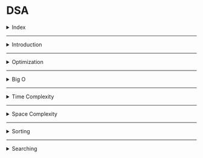 # DSA

<details>
<summary>Index</summary>

## Index
* Introduction
* Optimization
* Big O
* Time Complexity
* Space Complexity

</details>

---

<details>
<summary>Introduction</summary>

## Introduction
* __DSA__ stands for __Data Structures & Algorithms__.
* DSA decides which approach is better.
* Data Structures allow us to store and organize data efficiently, We can easily access and perform operations on the data.
* Algorithm is the process to achieve a desired result.

![DSA](./Assets/00-dsa-basics/01-dsa.png)

### Why DSA ?
* DSA makes you a better Software Engineer.
* with DSA, we can run the application with Less Memory and Less Time.

### Data Structures
1. String & Array
2. Linked List
3. Stack & Queue
4. Trees
5. Heaps
6. Graphs

### Algorithms
1. Sorting
    * Bubble
    * Selection
    * Insertion
    * Merge
    * Quick
    * Random Quick
    * Counting
    * Radix
2. Searching
    * Linear
    * Binary
    * DFS: Depth-First Search - on Graph data structure
    * BFS: Breadth-First Search - on Graph data structure

</details>

---

<details>
<summary>Optimization</summary>

## Optimization

Steps : 
1. First Write Code in production
2. Think About Algorithm

### Example
Find the sum of the first n natural numbers.

```js
    const n = 100000000000
    let sum = 0;
    for (let i=1; i<=n; i++) {
        sum += i;
    }
    console.log(sum)
```

```js
    const n = 100000000000
    let sum = n * (n+1)/2
    console.log(sum)
```

</details>

---

<details>
<summary>Big O</summary>

## Big O
Analyze the cost of an algorithm.
We can calculate the time complexity and space complexity by using __Big O__ notation.
* Space & Time complexity

`Time to run code = number of instructions * time to execute each instruction`
The number of instructions depends on the code you used, and the time taken to execute each code depends on your machine and compiler.
</details>

---

<details>
<summary>Time Complexity</summary>

##  Time Complexity
Time Complexity is not a actual time taken by the algorithm. 
Its depending on Operating system like window, mac os...etc.

Time Complexity -> Less Time -> Decrease the Number of Operations

1. Constant Time 
2. Linear Time
3. Quadratic Time
4. Binary 
5. Sorting 
6. Recursion

### Constant Time (O(1))
Constant time complexity means that irrespective of the size of the input, the algorithm's runtime remains constant.

```js 
// 01 Arithmetic Operations -> +, -, *, /, %
const sum = 2 + 3; // O(1)

// 02 Comparison Operations ->  ==, !=, <, >, <=,  >=
const isEven = 10 % 2 === 0; // O(1)

// 03 Boolean Operations -> !, &&, ||
const isTrue = true && false; // O(1)

// 04 Accessing Properties of Objects
const person = { name: "Alice" }; 
const name = person.name; // O(1)

// 05 Accessing elements by index

// Array
const colors = ["red", "green", "blue"];
const firstColor = colors[0]; // O(1)

// String 
const message = "Hello"; 
const firstChar = message[0]; // O(1)


// 06 calculate Length

// Array
const numbers = [1, 2, 3]; 
const arrayLength = numbers.length; // O(1)

// String
     const greeting = "Welcome"; 
     const stringLength = greeting.length; // O(1)

```

### Linear Time (O(n))
Linear time complexity means that as the size of the input increases, the runtime of the algorithm grows linearly.

```js
// Array Traverse
   const numbers = [1, 2, 3, 4, 5];
   for (let i = 0; i < numbers.length; i++) {
       console.log(numbers[i]); // O(n)
   }
```

```js
// Linear Search
   const array = [4, 2, 7, 1, 9];
   const target = 7;
   for (let i = 0; i < array.length; i++) {
       if (array[i] === target) {
           console.log("Element found at index:", i);
           break;
       }
   }
   ```

### Quadratic Time (O(n^2))
Quadratic time complexity means that as the size of the input increases, the runtime of the algorithm grows quadratically.

   ```js
    // Nested Loops
   const printPairs = arr => {
       for (let i = 0; i < arr.length; i++) {
           for (let j = 0; j < arr.length; j++) {
               console.log(arr[i], arr[j]);
           }
       }
   };
   ```

### Binary Search
Binary search has a time complexity of O(log n). This means that as the size of the input increases, the runtime of the algorithm grows logarithmically.


```js
// Binary Search
const binarySearch = (arr, target) => {
    let low = 0;
    let high = arr.length - 1;
    while (low <= high) {
        // O(log n)
        const mid = Math.floor((low + high) / 2);
        if (arr[mid] === target) {
            return mid;
        } else if (arr[mid] < target) {
            low = mid + 1;
        } else {
            high = mid - 1;
        }
    }
    return -1; // Element not found
};

const sortedArray = [1, 3, 5, 7, 9];
const targetElement = 5;
console.log("Index of", targetElement, ":", binarySearch(sortedArray, targetElement));
```

## O(n log n) (Sorting)
Sorting algorithms with O(n log n) time complexity are significantly faster than quadratic time sorting algorithms, especially for large datasets.

```js
// MergeSort
const mergeSort = arr => {
    if (arr.length <= 1) {
        return arr;
    }

    const middle = Math.floor(arr.length / 2);
    const left = arr.slice(0, middle);
    const right = arr.slice(middle);

    const merge = (left, right) => {
        let result = [];
        let leftIndex = 0;
        let rightIndex = 0;

        while (leftIndex < left.length && rightIndex < right.length) {
            if (left[leftIndex] < right[rightIndex]) {
                result.push(left[leftIndex]);
                leftIndex++;
            } else {
                result.push(right[rightIndex]);
                rightIndex++;
            }
        }

        return result.concat(left.slice(leftIndex)).concat(right.slice(rightIndex));
    };

    return merge(mergeSort(left), mergeSort(right));
};

const unsortedArray = [6, 2, 7, 1, 4, 9, 3, 8, 5];
console.log("Sorted Array:", mergeSort(unsortedArray));
```

### Recursion
Recursion with a time complexity of O(2^n) results in exponential growth in execution time with the input size.
```js
// Fibonacci
const fibonacci = n => {
    if (n <= 1) {
        return n;
    }
    return fibonacci(n - 1) + fibonacci(n - 2);
};

console.log("Fibonacci of 6:", fibonacci(6));
```

</details>

---

<details>
<summary>Space Complexity</summary>

## Space 
How much memory take to execute the code is called __Space__ Complexity.

Space COmplexity  : Less Memory

</details>

---

<details>
<summary>Sorting</summary>

## Sorting
* Bubble
* Selection
* Insertion
* Merge
* Quick
* Random Quick
* Counting
* Radix

### Bubble Sort
* Data Structure : Array
* Algorithm : Bubble Sort

Bubble sort compares adjacent elements in a list, swapping them if they're in the wrong order, repeating until everything is sorted.

<video src="./Assets/02-sorting/01-bubble-sort.mp4" controls></video>

```js 
unordered array

for loop to run length of array:
    for loop to run length of array:
       // O(n^2)
        if current element > next element:
            Swap their positions

print the output
```

### Selection Sort
* Data Structure: Array
* Algorithm: Selection Sort

 It repeatedly selects the smallest element from the unsorted part and swaps it with the element at the beginning of the unsorted part. This process continues until the entire list is sorted. The algorithm has a time complexity of O(n^2).

<video src="./Assets/02-sorting/02-selection-sort.mp4" controls></video>

```js
Unordered array

for loop to run length of array:
    take small_number_index from parent for loop
    for loop to run length of array:
        // O(n^2)
        if parent loop number is greater than child loop number:
            update small_number_index to child loop number index
    Swap their positions

print the output
```

### Insertion Sort
* Data Structure: Array
* Algorithm: Insertion Sort
Insertion sort iteratively inserts each element from an unsorted list into its correct position within a sorted portion of the list. 

<video src="./Assets/02-sorting/03-insertion-sort.mp4" controls></video>

```js
Unordered array

for loop to run length of array:
    save the current element as small_number
    for loop to run backwards length of the array:
        // O(n^2)
        if small_number < current element in the sorted portion:
            move the current element one position to the left
        else:
        break the loop

print the output
```

### Quick Sort
* Data Structure: Array
* Algorithm: Quick Sort
Quick Sort selects a pivot, divides the array into smaller and larger elements, recursively sorts these partitions, and combines them with the pivot to obtain a sorted array.

<video src="./Assets/02-sorting/04-quick-sort.mp4" controls></video>

```js
Unordered array

recursive function with arr as parameter:
  if arr length <= 1:
        return arr

  Choose a pivot element from the array (typically the first element)

  leftArray
  rigghtArray
  eaquaArray

  for loop to run length of array:
    - values less than the pivot are placed to the leftArray
    - values greater than the pivot are placed to the rightArray

  Recursively apply Quick Sort to the left and right subarrays

  Combine the sorted subarrays to form the final sorted array


call the quickSort with arr as parameter
print the output
```
</details>

---

<details>
<summary>Searching</summary>

## Searching
</details>